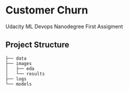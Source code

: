 # Customer Churn
Udacity ML Devops Nanodegree First Assigment

## Project Structure
```
├── data
├── images
│   ├── eda
│   └── results
├── logs
└── models
```

